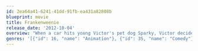 ```yaml
---
id: 2ea64a41-6241-41dd-91fb-ea431a82808b
blueprint: movie
title: Frankenweenie
release_date: '2012-10-04'
overview: "When a car hits young Victor's pet dog Sparky, Victor decides to bring him back to life the only way he knows how. But when the bolt-necked \"monster\" wreaks havoc and terror in the hearts of Victor's neighbors, he has to convince them that Sparky's still the good, loyal friend he was."
genres: '[{"id": 16, "name": "Animation"}, {"id": 35, "name": "Comedy"}, {"id": 10751, "name": "Family"}]'
---
```

